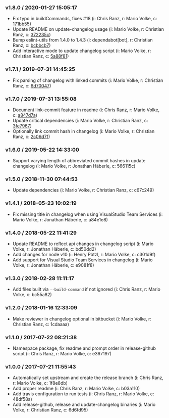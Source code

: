
### v1.8.0 / 2020-01-27 15:05:17

- Fix typo in buildCommands, fixes #18 (i: Chris Ranz, r: Mario Volke, c: [171bb55](https://github.com/codastic/release/commit/171bb55))
- Update README on update-changelog usage (i: Mario Volke, r: Christian Ranz, c: [372235c](https://github.com/codastic/release/commit/372235c))
- Bump eslint-utils from 1.4.0 to 1.4.3 (i: dependabot[bot], r: Christian Ranz, c: [bcbbcb7](https://github.com/codastic/release/commit/bcbbcb7))
- Add interactive mode to update changelog script (i: Mario Volke, r: Christian Ranz, c: [5a88f81](https://github.com/codastic/release/commit/5a88f81))

### v1.7.1 / 2019-07-31 14:45:25

- Fix parsing of changelog with linked commits (i: Mario Volke, r: Christian Ranz, c: [6d70047](https://github.com/codastic/release/commit/6d70047))

### v1.7.0 / 2019-07-31 13:55:08

- Document link-commit feature in readme (i: Chris Ranz, r: Mario Volke, c: [a847d7a](https://github.com/codastic/release/commit/a847d7a))
- Update critical dependencies (i: Mario Volke, r: Christian Ranz, c: [3fe7967](https://github.com/codastic/release/commit/3fe7967))
- Optionally link commit hash in changelog (i: Mario Volke, r: Christian Ranz, c: [2c06d71](https://github.com/codastic/release/commit/2c06d71))

### v1.6.0 / 2019-05-22 14:33:00

- Support varying length of abbreviated commit hashes in update changelog (i: Mario Volke, r: Jonathan Häberle, c: 566115c)

### v1.5.0 / 2018-11-30 07:44:53

- Update dependencies (i: Mario Volke, r: Christian Ranz, c: c67c249)

### v1.4.1 / 2018-05-23 10:02:19

- Fix missing title in changelog when using VisualStudio Team Services (i: Mario Volke, r: Jonathan Häberle, c: a84e1e8)

### v1.4.0 / 2018-05-22 11:41:29

- Update README to reflect api changes in changelog script (i: Mario Volke, r: Jonathan Häberle, c: bd50dd2)
- Add changes for node v10 (i: Henry Pötzl, r: Mario Volke, c: c301d9f)
- Add support for Visual Studio Team Services in changelog (i: Mario Volke, r: Jonathan Häberle, c: e9081f8)

### v1.3.0 / 2018-02-28 11:11:17

- Add files built via `--build-command` if not ignored (i: Chris Ranz, r: Mario Volke, c: bc55a82)

### v1.2.0 / 2018-01-16 12:33:09

- Make reviewer in changelog optional in bitbucket (i: Mario Volke, r: Christian Ranz, c: 1cdaaaa)

### v1.1.0 / 2017-07-22 08:21:38

- Namespace package, fix readme and prompt order in release-github script (i: Chris Ranz, r: Mario Volke, c: e367197)

### v1.0.0 / 2017-07-21 11:55:43

- Automatically set upstream and create the release branch (i: Chris Ranz, r: Mario Volke, c: 1f8e8db)
- Add proper readme (i: Chris Ranz, r: Mario Volke, c: b03a110)
- Add travis configuration to run tests (i: Chris Ranz, r: Mario Volke, c: 48df58a)
- Add release-github, release and update-changelog binaries (i: Mario Volke, r: Christian Ranz, c: 6d6fd95)
